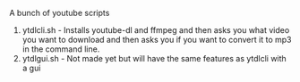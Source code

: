 A bunch of youtube scripts

1. ytdlcli.sh - Installs youtube-dl and ffmpeg and then asks you what video you want to download and then asks you if you want to convert it to mp3 in the command line.
2. ytdlgui.sh - Not made yet but will have the same features as ytdlcli with a gui
